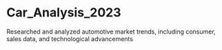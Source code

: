 # Car_Analysis_2023
Researched and analyzed automotive market trends, including consumer, sales data, and technological advancements
